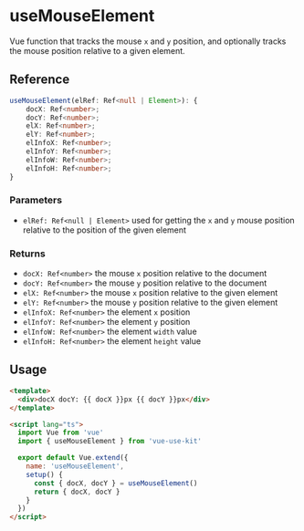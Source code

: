# useMouseElement

Vue function that tracks the mouse `x` and `y` position,
and optionally tracks the mouse position relative to a given element.

## Reference

```typescript
useMouseElement(elRef: Ref<null | Element>): {
    docX: Ref<number>;
    docY: Ref<number>;
    elX: Ref<number>;
    elY: Ref<number>;
    elInfoX: Ref<number>;
    elInfoY: Ref<number>;
    elInfoW: Ref<number>;
    elInfoH: Ref<number>;
}
```

### Parameters

- `elRef: Ref<null | Element>` used for getting the `x` and `y` mouse position relative to the position of the given element

### Returns

- `docX: Ref<number>` the mouse `x` position relative to the document
- `docY: Ref<number>` the mouse `y` position relative to the document
- `elX: Ref<number>` the mouse `x` position relative to the given element
- `elY: Ref<number>` the mouse `y` position relative to the given element
- `elInfoX: Ref<number>` the element `x` position
- `elInfoY: Ref<number>` the element `y` position
- `elInfoW: Ref<number>` the element `width` value
- `elInfoH: Ref<number>` the element `height` value

## Usage

```html
<template>
  <div>docX docY: {{ docX }}px {{ docY }}px</div>
</template>

<script lang="ts">
  import Vue from 'vue'
  import { useMouseElement } from 'vue-use-kit'

  export default Vue.extend({
    name: 'useMouseElement',
    setup() {
      const { docX, docY } = useMouseElement()
      return { docX, docY }
    }
  })
</script>
```

